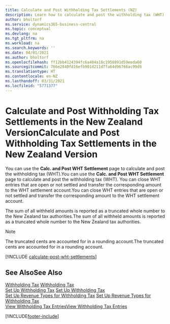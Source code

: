 ```yaml
---
title: Calculate and Post Withholding Tax Settlements (NZ)
description: Learn how to calculate and post the withholding tax (WHT) in the New Zealand version of Business Central.
author: bholtorf
ms.service: dynamics365-business-central
ms.topic: conceptual
ms.devlang: na
ms.tgt_pltfrm: na
ms.workload: na
ms.search.keywords: ''
ms.date: 04/01/2021
ms.author: bholtorf
ms.openlocfilehash: ff12bb4124394fc6a484a18c1958891d59eeda60
ms.sourcegitcommit: 766e2840fd16efb901d211d7fa64d96766ac99d9
ms.translationtype: HT
ms.contentlocale: en-NZ
ms.lasthandoff: 03/31/2021
ms.locfileid: "5771377"
---
```

# <a name="calculate-and-post-withholding-tax-settlements-in-the-new-zealand-version"></a><span data-ttu-id="b8ffd-103">Calculate and Post Withholding Tax Settlements in the New Zealand Version</span><span class="sxs-lookup"><span data-stu-id="b8ffd-103">Calculate and Post Withholding Tax Settlements in the New Zealand Version</span></span>

<span data-ttu-id="b8ffd-104">You can use the **Calc. and Post WHT Settlement** page to calculate and post the withholding tax (WHT).</span><span class="sxs-lookup"><span data-stu-id="b8ffd-104">You can use the **Calc. and Post WHT Settlement** page to calculate and post the withholding tax (WHT).</span></span> <span data-ttu-id="b8ffd-105">You can close WHT entries that are open or not settled and transfer the corresponding amount to the WHT settlement account.</span><span class="sxs-lookup"><span data-stu-id="b8ffd-105">You can close WHT entries that are open or not settled and transfer the corresponding amount to the WHT settlement account.</span></span>  

<span data-ttu-id="b8ffd-106">The sum of all withheld amounts is reported as a truncated whole number to the New Zealand tax authorities.</span><span class="sxs-lookup"><span data-stu-id="b8ffd-106">The sum of all withheld amounts is reported as a truncated whole number to the New Zealand tax authorities.</span></span>  

> [!NOTE]  
> <span data-ttu-id="b8ffd-107">The truncated cents are accounted for in a rounding account.</span><span class="sxs-lookup"><span data-stu-id="b8ffd-107">The truncated cents are accounted for in a rounding account.</span></span>  

[!INCLUDE [calculate-post-wht-settlements](../includes/AUNZ/calculate-post-wht-settlements.md)]

## <a name="see-also"></a><span data-ttu-id="b8ffd-108">See Also</span><span class="sxs-lookup"><span data-stu-id="b8ffd-108">See Also</span></span>

<span data-ttu-id="b8ffd-109">[Withholding Tax](withholding-tax.md) </span><span class="sxs-lookup"><span data-stu-id="b8ffd-109">[Withholding Tax](withholding-tax.md) </span></span>  
<span data-ttu-id="b8ffd-110">[Set Up Withholding Tax](how-to-set-up-withholding-tax.md) </span><span class="sxs-lookup"><span data-stu-id="b8ffd-110">[Set Up Withholding Tax](how-to-set-up-withholding-tax.md) </span></span>  
<span data-ttu-id="b8ffd-111">[Set Up Revenue Types for Withholding Tax](how-to-set-up-revenue-types-for-withholding-tax.md) </span><span class="sxs-lookup"><span data-stu-id="b8ffd-111">[Set Up Revenue Types for Withholding Tax](how-to-set-up-revenue-types-for-withholding-tax.md) </span></span>  
[<span data-ttu-id="b8ffd-112">View Withholding Tax Entries</span><span class="sxs-lookup"><span data-stu-id="b8ffd-112">View Withholding Tax Entries</span></span>](how-to-view-withholding-tax-entries.md)


[!INCLUDE[footer-include](../../includes/footer-banner.md)]
